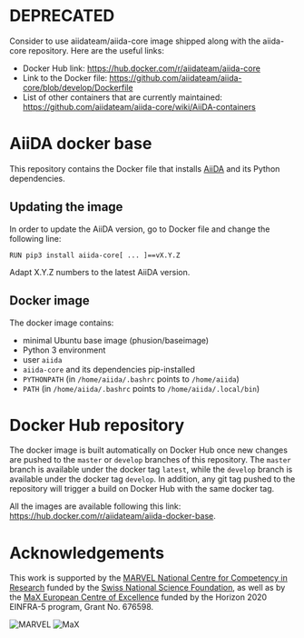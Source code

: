 # DEPRECATED
Consider to use aiidateam/aiida-core image shipped along with the aiida-core repository. Here
are the useful links:

 * Docker Hub link: https://hub.docker.com/r/aiidateam/aiida-core
 * Link to the Docker file: https://github.com/aiidateam/aiida-core/blob/develop/Dockerfile
 * List of other containers that are currently maintained: https://github.com/aiidateam/aiida-core/wiki/AiiDA-containers


# AiiDA docker base
This repository contains the Docker file that installs [AiiDA](http://www.aiida.net)
and its Python dependencies.

## Updating the image
In order to update the AiiDA version, go to Docker file and change the following line:
```
RUN pip3 install aiida-core[ ... ]==vX.Y.Z

```
Adapt X.Y.Z numbers to the latest AiiDA version.

## Docker image

The docker image contains:
 * minimal Ubuntu base image (phusion/baseimage)
 * Python 3 environment
 * user `aiida`
 * `aiida-core` and its dependencies pip-installed
 * `PYTHONPATH` (in `/home/aiida/.bashrc` points to `/home/aiida`)
 * `PATH` (in `/home/aiida/.bashrc` points to `/home/aiida/.local/bin`)

# Docker Hub repository

The docker image is built automatically on Docker Hub once new changes are pushed to the `master` or `develop` branches of this repository.
The `master` branch is available under the docker tag `latest`, while the `develop` branch is available under the docker tag `develop`.
In addition, any git tag pushed to the repository will trigger a build on Docker Hub with the same docker tag.

All the images are available following this link: https://hub.docker.com/r/aiidateam/aiida-docker-base.

# Acknowledgements

This work is supported by the [MARVEL National Centre for Competency in Research](<http://nccr-marvel.ch>)
funded by the [Swiss National Science Foundation](<http://www.snf.ch/en>), as well as by the [MaX
European Centre of Excellence](<http://www.max-centre.eu/>) funded by the Horizon 2020 EINFRA-5 program,
Grant No. 676598.

![MARVEL](miscellaneous/logos/MARVEL.png)
![MaX](miscellaneous/logos/MaX.png)
